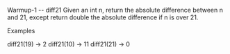 Warmup-1 -- diff21
Given an int n, return the absolute difference between n and 21, except return double the absolute difference if n is over 21.

Examples

diff21(19) → 2
diff21(10) → 11
diff21(21) → 0